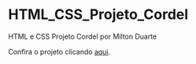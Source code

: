 # HTML_CSS_Projeto_Cordel
 HTML e CSS Projeto Cordel por Milton Duarte

 <p>Confira o projeto clicando <a href="https://petroniovalentini.github.io/HTML_CSS_Projeto_Cordel/">aqui</a>.</p>
